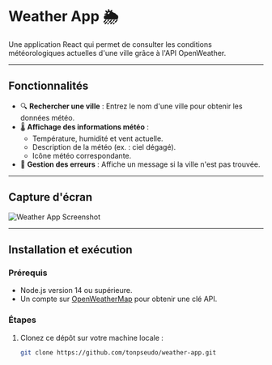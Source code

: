 # Weather App 🌦️

Une application React qui permet de consulter les conditions météorologiques actuelles d'une ville grâce à l'API OpenWeather.

---

## Fonctionnalités
- 🔍 **Rechercher une ville** : Entrez le nom d'une ville pour obtenir les données météo.
- 🌡️ **Affichage des informations météo** :
  - Température, humidité et vent actuelle.
  - Description de la météo (ex. : ciel dégagé).
  - Icône météo correspondante.
- 🚨 **Gestion des erreurs** : Affiche un message si la ville n'est pas trouvée.

---

## Capture d'écran
![Weather App Screenshot](react-crash-2024\src\assets\screenshot-app.png)

---

## Installation et exécution

### Prérequis
- Node.js version 14 ou supérieure.
- Un compte sur [OpenWeatherMap](https://openweathermap.org/) pour obtenir une clé API.

### Étapes
1. Clonez ce dépôt sur votre machine locale :
   ```bash
   git clone https://github.com/tonpseudo/weather-app.git
